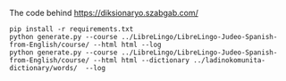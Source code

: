 The code behind https://diksionaryo.szabgab.com/



```
pip install -r requirements.txt
python generate.py --course ../LibreLingo/LibreLingo-Judeo-Spanish-from-English/course/ --html html --log
python generate.py --course ../LibreLingo/LibreLingo-Judeo-Spanish-from-English/course/ --html html --dictionary ../ladinokomunita-dictionary/words/  --log
```
